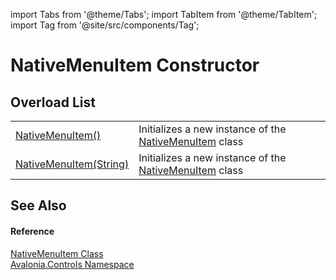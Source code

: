 import Tabs from '@theme/Tabs'; 
import TabItem from '@theme/TabItem'; 
import Tag from '@site/src/components/Tag'; 

# NativeMenuItem Constructor


## Overload List
<table>
<tr>
<td><a href="M_Avalonia_Controls_NativeMenuItem__ctor">NativeMenuItem()</a></td>
<td>Initializes a new instance of the <a href="T_Avalonia_Controls_NativeMenuItem">NativeMenuItem</a> class</td>
</tr>
<tr>
<td><a href="M_Avalonia_Controls_NativeMenuItem__ctor_1">NativeMenuItem(String)</a></td>
<td>Initializes a new instance of the <a href="T_Avalonia_Controls_NativeMenuItem">NativeMenuItem</a> class</td>
</tr>
</table>

## See Also


#### Reference
<a href="T_Avalonia_Controls_NativeMenuItem">NativeMenuItem Class</a>  
<a href="N_Avalonia_Controls">Avalonia.Controls Namespace</a>  
